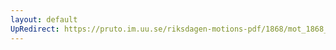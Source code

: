 ```yaml
---
layout: default
UpRedirect: https://pruto.im.uu.se/riksdagen-motions-pdf/1868/mot_1868__ak__268/mot_1868__ak__268-003.pdf
---
```

